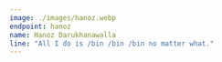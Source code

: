 ```yaml
---
image: ./images/hanoz.webp
endpoint: hanoz
name: Hanoz Darukhanawalla
line: "All I do is /bin /bin /bin no matter what."
---
```

